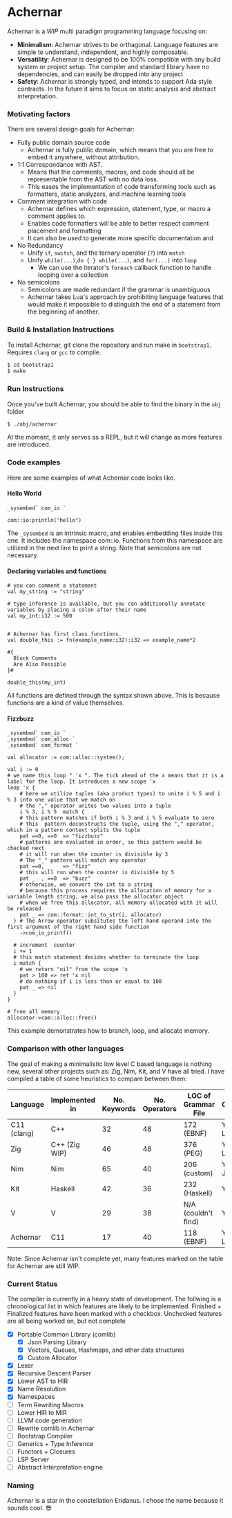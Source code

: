 # Achernar

Achernar is a *WIP* multi paradigm programming language focusing on:

* **Minimalism**: Achernar strives to be orthagonal. Language features are simple to understand, independent, and highly composable.
* **Versatility**: Achernar is designed to be 100% compatible with any build system or project setup. The compiler and standard library have no dependencies, and can easily be dropped into any project
* **Safety**: Achernar is strongly typed, and intends to support Ada style contracts. In the future it aims to focus on static analysis and abstract interpretation.

### Motivating factors

There are several design goals for Achernar:

* Fully public domain source code
  * Achernar is fully public domain, which means that you are free to embed it anywhere, without attribution.
* 1:1 Correspondance with AST. 
  * Means that the comments, macros, and code should all be representable from the AST with no data loss. 
  * This eases the implementation of code transforming tools such as formatters, static analyzers, and machine learning tools
* Comment integration with code
  * Achernar defines which expression, statement, type, or macro a comment applies to. 
  * Enables code formatters will be able to better respect comment placement and formatting
  * It can also be used to generate more specific documentation and 
* No Redundancy
  * Unify `if`, `switch`, and the ternary operator (`?`) into `match`
  * Unify `while(...)`,`do { } while(...)`, and `for(...)` into `loop`
    * We can use the iterator's `foreach` callback function to handle looping over a collection
* No semicolons
  * Semicolons are made redundant if the grammar is unambiguous
  * Achernar takes Lua's approach by prohibiting language features that would make it impossible to distinguish the end of a statement from the beginning of another.
 
 
### Build & Installation Instructions

To install Achernar, git clone the repository and run make in `bootstrap1`. Requires `clang` or `gcc` to compile.

```bash
$ cd bootstrap1
$ make
```

### Run Instructions

Once you've built Achernar, you should be able to find the binary in the `obj` folder

```bash
$ ./obj/achernar
```

At the moment, it only serves as a REPL, but it will change as more features are introduced.
 
### Code examples

Here are some examples of what Achernar code looks like. 

#### Hello World

```
_sysembed` com_io `

com::io:println("hello")

```

The `_sysembed` is an intrinsic macro, and enables embedding files inside this one. It includes the namespace com::io. Functions from this namespace are utilized in the next line to print a string. Note that semicolons are not necessary.

#### Declaring variables and functions
```
# you can comment a statement
val my_string := "string"

# type inference is available, but you can additionally annotate variables by placing a colon after their name
val my_int:i32 := 500


# Achernar has first class functions. 
val double_this := fn(example_name:i32):i32 => example_name*2

#{ 
  Block Comments
  Are Also Possible
}#

double_this(my_int)
```

All functions are defined through the syntax shown above. This is because functions are a kind of value themselves.

#### Fizzbuzz 
```
_sysembed` com_io `
_sysembed` com_alloc `
_sysembed` com_format `

val allocator := com::alloc::system();

val i := 0
# we name this loop " 'x ". The tick ahead of the x means that it is a label for the loop. It introduces a new scope 'x
loop 'x {
    # here we utilize tuples (aka product types) to unite i % 5 and i % 3 into one value that we match on
    # the "," operator unites two values into a tuple
    i % 3, i % 5  match {
    # this pattern matches if both i % 3 and i % 5 evaluate to zero
    # this  pattern deconstructs the tuple, using the "," operator, which in a pattern context splits the tuple
    pat ==0, ==0  => "fizzbuzz"
    # patterns are evaluated in order, so this pattern would be checked next
    # it will run when the counter is divisible by 3
    # The "_" pattern will match any operator
    pat ==0, _    => "fizz"
    # this will run when the counter is divisible by 5
    pat _  , ==0  => "buzz"
    # otherwise, we convert the int to a string
    # because this process requires the allocation of memory for a variable length string, we also pass the allocator object
    # when we free this allocator, all memory allocated with it will be released
    pat _ => com::format::int_to_str(i, allocator)
  } # The Arrow operator subsitutes the left hand operand into the first argument of the right hand side function 
    ->com_io_printf()
    
  # increment  counter
  i += 1
  # this match statement decides whether to terminate the loop
  i match {
    # we return "nil" from the scope 'x
    pat > 100 => ret 'x nil
    # do nothing if i is less than or equal to 100
    pat _ => nil
  }
}

# free all memory
allocator->com::alloc::free()

```
This example demonstrates how to branch, loop, and allocate memory.


### Comparison with other languages

The goal of making a minimalistic low level C based language is nothing new, several other projects such as: Zig, Nim, Kit, and V have all tried. I have compiled a table of some heuristics to compare between them:

| Language    | Implemented in | No. Keywords | No. Operators | LOC of Grammar File | Compiled   | Interpreted | Macros                  | Generics | Pattern Matching | Operator Overloading | Closures | Garbage Collection | Configurable Allocator | Algebraic Data Types | Github Stars  |
|  ---        |  ---           |  ---         |  ---          |  ---                |  ---       |   ---       |  ---                    |  ---     |  ---             |   ---                |  ---     |  ---               |  ---                   |  ---                 |  ---          |
| C11 (clang) | C++            | 32           | 48            | 172 (EBNF)          | Yes, LLVM  | No          | Yes (Text Substitution) | No       | No               | No                   | No       | No                 | No (stdlib uses malloc)| No                   | 5300 (mirror) |
| Zig         | C++ (Zig WIP)  | 46           | 48            | 376 (PEG)           | Yes, LLVM  | No          | No                      | Yes      | No               | No                   | No       | No                 | Yes                    | Yes                  | 6000          |
| Nim         | Nim            | 65           | 40            | 206 (custom)        | Yes, C, JS | Yes,        | Yes (Ast Substitution)  | Yes      | Yes              | Yes                  | Yes      | Yes                | No                     | Yes                  | 9600          |
| Kit         | Haskell        | 42           | 36            | 232 (Haskell)       | Yes, C     | Yes         | Yes (Term Rewriting)    | Yes      | Yes              | Yes                  | No       | Yes                | No                     | Yes                  | 950           |
| V           | V              | 29           | 38            | N/A (couldn't find) | Yes, C     | No          | No                      | Yes      | Yes              | Yes                  | No       | No                 | No (depends on C)      | Yes                  | 17900         |
| Achernar    | C11            | 17           | 40            | 118 (EBNF)          | Yes, LLVM  | Yes         | Yes (Term Rewriting)    | Yes      | Yes              | No                   | Yes      | No                 | Yes                    | Yes                  | 0             |

Note: Since Achernar isn't complete yet, many features marked on the table for Achernar are still WIP.

### Current Status

The compiler is currently in a heavy state of development. The follwing is a chronological list in which features are likely to be implemented. Finished + Finalized features have been marked with a checkbox. Unchecked features are all being worked on, but not complete

- [x] Portable Common Library (comlib)
  - [x] Json Parsing Library
  - [x] Vectors, Queues, Hashmaps, and other data structures
  - [x] Custom Allocator
- [x] Lexer
- [x] Recursive Descent Parser
- [x] Lower AST to HIR
- [x] Name Resolution
- [x] Namespaces
- [ ] Term Rewriting Macros
- [ ] Lower HIR to MIR
- [ ] LLVM code generation
- [ ] Rewrite comlib in Achernar
- [ ] Bootstrap Compiler
- [ ] Generics + Type Inference
- [ ] Functors + Closures
- [ ] LSP Server
- [ ] Abstract Interpretation engine

### Naming

Achernar is a star in the constellation Eridanus. I chose the name because it sounds cool. 😎

